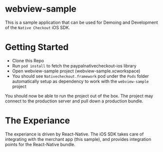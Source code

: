 # webview-sample

This is a sample application that can be used for Demoing and Development of the `Native Checkout` iOS SDK. 


# Getting Started

* Clone this Repo
* Run `pod install` to fetch the paypalnativecheckout-ios library
* Open webview-sample project (webview-sample.xcworkspace)
* You should see `Nativecheckout.framework` pod under the `Pods` folder automatically setup as dependency to work with the `webview-sample` project

You should now be able to run the project out of the box. The project may connect to the production server and pull
down a production bundle. 

# The Experiance

The experiance is driven by React-Native. The iOS SDK takes care of integrating with the merchant app (this sample), and 
provides integration points for the React-Native bundle. 

